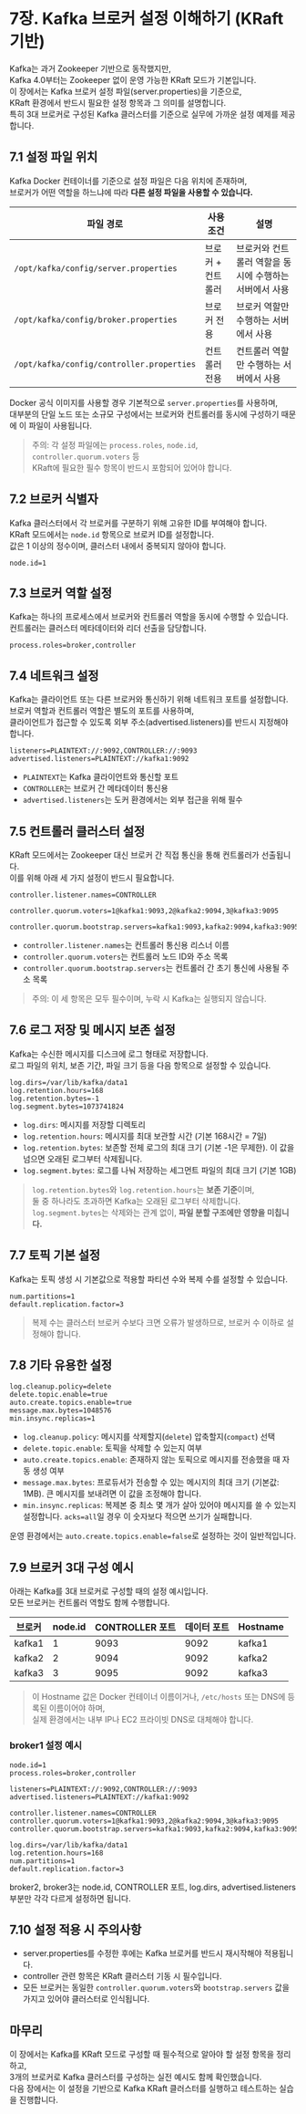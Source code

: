 # 7장. Kafka 브로커 설정 이해하기 (KRaft 기반)

Kafka는 과거 Zookeeper 기반으로 동작했지만,  
Kafka 4.0부터는 Zookeeper 없이 운영 가능한 KRaft 모드가 기본입니다.  
이 장에서는 Kafka 브로커 설정 파일(server.properties)을 기준으로,  
KRaft 환경에서 반드시 필요한 설정 항목과 그 의미를 설명합니다.  
특히 3대 브로커로 구성된 Kafka 클러스터를 기준으로 실무에 가까운 설정 예제를 제공합니다.

## 7.1 설정 파일 위치

Kafka Docker 컨테이너를 기준으로 설정 파일은 다음 위치에 존재하며,  
브로커가 어떤 역할을 하느냐에 따라 **다른 설정 파일을 사용할 수 있습니다.**

| 파일 경로 | 사용 조건 | 설명 |
|-----------|-----------|------|
| `/opt/kafka/config/server.properties` | 브로커 + 컨트롤러 | 브로커와 컨트롤러 역할을 동시에 수행하는 서버에서 사용 |
| `/opt/kafka/config/broker.properties` | 브로커 전용 | 브로커 역할만 수행하는 서버에서 사용 |
| `/opt/kafka/config/controller.properties` | 컨트롤러 전용 | 컨트롤러 역할만 수행하는 서버에서 사용 |

Docker 공식 이미지를 사용할 경우 기본적으로 `server.properties`를 사용하며,  
대부분의 단일 노드 또는 소규모 구성에서는 브로커와 컨트롤러를 동시에 구성하기 때문에 이 파일이 사용됩니다.

> 주의: 각 설정 파일에는 `process.roles`, `node.id`, `controller.quorum.voters` 등  
> KRaft에 필요한 필수 항목이 반드시 포함되어 있어야 합니다.

## 7.2 브로커 식별자

Kafka 클러스터에서 각 브로커를 구분하기 위해 고유한 ID를 부여해야 합니다.  
KRaft 모드에서는 `node.id` 항목으로 브로커 ID를 설정합니다.  
값은 1 이상의 정수이며, 클러스터 내에서 중복되지 않아야 합니다.

```properties
node.id=1
```

## 7.3 브로커 역할 설정

Kafka는 하나의 프로세스에서 브로커와 컨트롤러 역할을 동시에 수행할 수 있습니다.  
컨트롤러는 클러스터 메타데이터와 리더 선출을 담당합니다.

```properties
process.roles=broker,controller
```

## 7.4 네트워크 설정

Kafka는 클라이언트 또는 다른 브로커와 통신하기 위해 네트워크 포트를 설정합니다.  
브로커 역할과 컨트롤러 역할은 별도의 포트를 사용하며,  
클라이언트가 접근할 수 있도록 외부 주소(advertised.listeners)를 반드시 지정해야 합니다.

```properties
listeners=PLAINTEXT://:9092,CONTROLLER://:9093
advertised.listeners=PLAINTEXT://kafka1:9092
```

- `PLAINTEXT`는 Kafka 클라이언트와 통신할 포트
- `CONTROLLER`는 브로커 간 메타데이터 통신용
- `advertised.listeners`는 도커 환경에서는 외부 접근을 위해 필수

## 7.5 컨트롤러 클러스터 설정

KRaft 모드에서는 Zookeeper 대신 브로커 간 직접 통신을 통해 컨트롤러가 선출됩니다.  
이를 위해 아래 세 가지 설정이 반드시 필요합니다.

```properties
controller.listener.names=CONTROLLER

controller.quorum.voters=1@kafka1:9093,2@kafka2:9094,3@kafka3:9095

controller.quorum.bootstrap.servers=kafka1:9093,kafka2:9094,kafka3:9095
```

- `controller.listener.names`는 컨트롤러 통신용 리스너 이름
- `controller.quorum.voters`는 컨트롤러 노드 ID와 주소 목록
- `controller.quorum.bootstrap.servers`는 컨트롤러 간 초기 통신에 사용될 주소 목록

> 주의: 이 세 항목은 모두 필수이며, 누락 시 Kafka는 실행되지 않습니다.

## 7.6 로그 저장 및 메시지 보존 설정

Kafka는 수신한 메시지를 디스크에 로그 형태로 저장합니다.  
로그 파일의 위치, 보존 기간, 파일 크기 등을 다음 항목으로 설정할 수 있습니다.

```properties
log.dirs=/var/lib/kafka/data1
log.retention.hours=168
log.retention.bytes=-1
log.segment.bytes=1073741824
```

- `log.dirs`: 메시지를 저장할 디렉토리
- `log.retention.hours`: 메시지를 최대 보관할 시간 (기본 168시간 = 7일)
- `log.retention.bytes`: 보존할 전체 로그의 최대 크기 (기본 -1은 무제한). 이 값을 넘으면 오래된 로그부터 삭제됩니다.
- `log.segment.bytes`: 로그를 나눠 저장하는 세그먼트 파일의 최대 크기 (기본 1GB)

> `log.retention.bytes`와 `log.retention.hours`는 **보존 기준**이며,  
> 둘 중 하나라도 초과하면 Kafka는 오래된 로그부터 삭제합니다.  
> `log.segment.bytes`는 삭제와는 관계 없이, **파일 분할 구조에만 영향을 미칩니다.**

## 7.7 토픽 기본 설정

Kafka는 토픽 생성 시 기본값으로 적용할 파티션 수와 복제 수를 설정할 수 있습니다.

```properties
num.partitions=1
default.replication.factor=3
```

> 복제 수는 클러스터 브로커 수보다 크면 오류가 발생하므로, 브로커 수 이하로 설정해야 합니다.

## 7.8 기타 유용한 설정

```properties
log.cleanup.policy=delete
delete.topic.enable=true
auto.create.topics.enable=true
message.max.bytes=1048576
min.insync.replicas=1
```

- `log.cleanup.policy`: 메시지를 삭제할지(`delete`) 압축할지(`compact`) 선택
- `delete.topic.enable`: 토픽을 삭제할 수 있는지 여부
- `auto.create.topics.enable`: 존재하지 않는 토픽으로 메시지를 전송했을 때 자동 생성 여부
- `message.max.bytes`: 프로듀서가 전송할 수 있는 메시지의 최대 크기 (기본값: 1MB). 큰 메시지를 보내려면 이 값을 조정해야 합니다.
- `min.insync.replicas`: 복제본 중 최소 몇 개가 살아 있어야 메시지를 쓸 수 있는지 설정합니다. `acks=all`일 경우 이 숫자보다 적으면 쓰기가 실패합니다.

운영 환경에서는 `auto.create.topics.enable=false`로 설정하는 것이 일반적입니다.

## 7.9 브로커 3대 구성 예시

아래는 Kafka를 3대 브로커로 구성할 때의 설정 예시입니다.  
모든 브로커는 컨트롤러 역할도 함께 수행합니다.

| 브로커 | node.id | CONTROLLER 포트 | 데이터 포트 | Hostname |
|--------|---------|------------------|-------------|----------|
| kafka1 | 1       | 9093             | 9092        | kafka1   |
| kafka2 | 2       | 9094             | 9092        | kafka2   |
| kafka3 | 3       | 9095             | 9092        | kafka3   |

> 이 Hostname 값은 Docker 컨테이너 이름이거나, `/etc/hosts` 또는 DNS에 등록된 이름이어야 하며,  
> 실제 환경에서는 내부 IP나 EC2 프라이빗 DNS로 대체해야 합니다.

### broker1 설정 예시

```properties
node.id=1
process.roles=broker,controller

listeners=PLAINTEXT://:9092,CONTROLLER://:9093
advertised.listeners=PLAINTEXT://kafka1:9092

controller.listener.names=CONTROLLER
controller.quorum.voters=1@kafka1:9093,2@kafka2:9094,3@kafka3:9095
controller.quorum.bootstrap.servers=kafka1:9093,kafka2:9094,kafka3:9095

log.dirs=/var/lib/kafka/data1
log.retention.hours=168
num.partitions=1
default.replication.factor=3
```

broker2, broker3는 node.id, CONTROLLER 포트, log.dirs, advertised.listeners 부분만 각각 다르게 설정하면 됩니다.

## 7.10 설정 적용 시 주의사항

- server.properties를 수정한 후에는 Kafka 브로커를 반드시 재시작해야 적용됩니다.
- controller 관련 항목은 KRaft 클러스터 기동 시 필수입니다.
- 모든 브로커는 동일한 `controller.quorum.voters`와 `bootstrap.servers` 값을 가지고 있어야 클러스터로 인식됩니다.

## 마무리

이 장에서는 Kafka를 KRaft 모드로 구성할 때 필수적으로 알아야 할 설정 항목을 정리하고,  
3개의 브로커로 Kafka 클러스터를 구성하는 실전 예시도 함께 확인했습니다.  
다음 장에서는 이 설정을 기반으로 Kafka KRaft 클러스터를 실행하고 테스트하는 실습을 진행합니다.